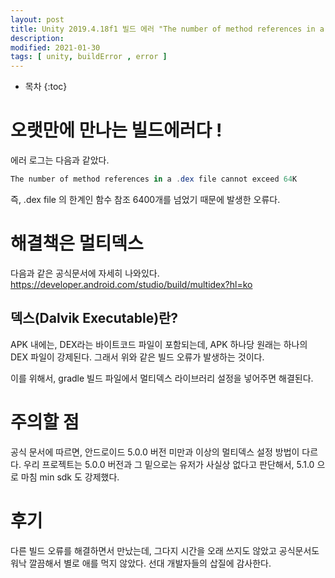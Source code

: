 ```yaml
---
layout: post
title: Unity 2019.4.18f1 빌드 에러 "The number of method references in a .dex file cannot exceed 64K"
description: 
modified: 2021-01-30
tags: [ unity, buildError , error ] 
---
```


* 목차
{:toc}

# 오랫만에 만나는 빌드에러다 !

에러 로그는 다음과 같았다. 
```csharp
The number of method references in a .dex file cannot exceed 64K 
```

즉, .dex file 의 한계인 함수 참조 6400개를 넘었기 때문에 발생한 오류다. 

# 해결책은 멀티덱스 

다음과 같은 공식문서에 자세히 나와있다. https://developer.android.com/studio/build/multidex?hl=ko

## 덱스(Dalvik Executable)란? 
APK 내에는, DEX라는 바이트코드 파일이 포함되는데, APK 하나당 원래는 하나의 DEX 파일이 강제된다.
그래서 위와 같은 빌드 오류가 발생하는 것이다. 

이를 위해서, gradle 빌드 파일에서 멀티덱스 라이브러리 설정을 넣어주면 해결된다. 

# 주의할 점

공식 문서에 따르면, 안드로이드 5.0.0 버전 미만과 이상의 멀티덱스 설정 방법이 다르다. 
우리 프로젝트는 5.0.0 버전과 그 밑으로는 유저가 사실상 없다고 판단해서, 5.1.0 으로 마침 min sdk 도 강제했다. 

# 후기 

다른 빌드 오류를 해결하면서 만났는데, 그다지 시간을 오래 쓰지도 않았고 공식문서도 워낙 깔끔해서 별로 애를 먹지 않았다. 
선대 개발자들의 삽질에 감사한다. 
